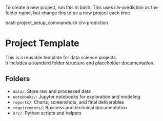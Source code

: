 To create a new project, run this in bash. This uses clv-prediction as the folder name, but change this to be a new project each time.

bash project_setup_commands.sh clv-prediction


# Project Template

This is a reusable template for data science projects.  
It includes a standard folder structure and placeholder documentation.

## Folders

- `data/`: Store raw and processed data
- `notebooks/`: Jupyter notebooks for exploration and modeling
- `reports/`: Charts, screenshots, and final deliverables
- `requirements/`: Business and technical documentation
- `src/`: Python scripts and helpers
